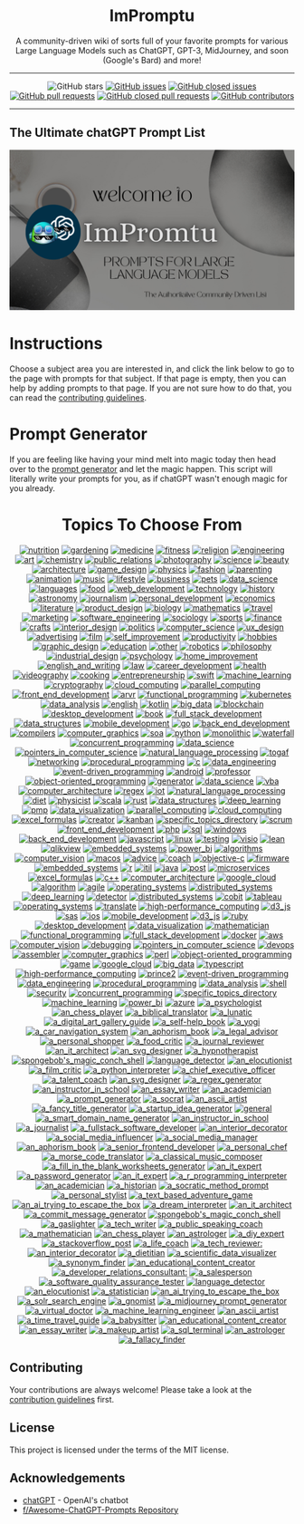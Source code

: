 <div align = 'center'>
<h1>
ImPromptu
</h1>
A community-driven wiki of sorts full of your favorite prompts for various Large Language Models such as ChatGPT, GPT-3, MidJourney, and soon (Google's Bard) and more!

---

![GitHub stars](https://img.shields.io/github/stars/grahamwaters/chatGPTea-Ultimate-Prompt-List)
[![GitHub issues](https://img.shields.io/github/issues/grahamwaters/chatGPTea-Ultimate-Prompt-List)](https://github.com/grahamwaters/chatGPTea-Ultimate-Prompt-List/issues)
[![GitHub closed issues](https://img.shields.io/github/issues-closed/grahamwaters/chatGPTea-Ultimate-Prompt-List)](https://github.com/grahamwaters/chatGPTea-Ultimate-Prompt-List/issues?q=is%3Aissue+is%3Aclosed)
[![GitHub pull requests](https://img.shields.io/github/issues-pr/grahamwaters/chatGPTea-Ultimate-Prompt-List)](https://github.com/grahamwaters/chatGPTea-Ultimate-Prompt-List/pulls)
[![GitHub closed pull requests](https://img.shields.io/github/issues-pr-closed/grahamwaters/chatGPTea-Ultimate-Prompt-List)](https://github.com/grahamwaters/chatGPTea-Ultimate-Prompt-List/pulls?q=is%3Apr+is%3Aclosed)
[![GitHub contributors](https://img.shields.io/github/contributors/grahamwaters/chatGPTea-Ultimate-Prompt-List)](https://github.com/grahamwaters/chatGPTea-Ultimate-Prompt-List/graphs/contributors)

---

</div>



## The Ultimate chatGPT Prompt List


![banner](./images/main_banner.png)

# Instructions

Choose a subject area you are interested in, and click the link below to go to the page with prompts for that subject. If that page is empty, then you can help by adding prompts to that page. If you are not sure how to do that, you can read the [contributing guidelines](./CONTRIBUTING.md).

# Prompt Generator
If you are feeling like having your mind melt into magic today then head over to the [prompt generator](./prompt_generator.py) and let the magic happen. This script will literally write your prompts for you, as if chatGPT wasn't enough magic for you already.

<div align='center'>

<h1>Topics To Choose From</h1>
<!-- brightgreengreenyellowgreenyelloworangeredbluelightgrey
successimportantcriticalinformationalinactive
bluevioletff69b49cf -->

[![nutrition](https://img.shields.io/badge/nutrition-important)](./industries/nutrition.md)
 [![gardening](https://img.shields.io/badge/gardening-brightgreen)](./industries/gardening.md)
 [![medicine](https://img.shields.io/badge/medicine-darkgreen)](./industries/medicine.md)
 [![fitness](https://img.shields.io/badge/fitness-brightgreen)](./industries/fitness.md)
 [![religion](https://img.shields.io/badge/religion-9cf)](./industries/religion.md)
 [![engineering](https://img.shields.io/badge/engineering-blueviolet)](./industries/engineering.md)
 [![art](https://img.shields.io/badge/art-lightblue)](./industries/art.md)
 [![chemistry](https://img.shields.io/badge/chemistry-inactive)](./industries/chemistry.md)
 [![public_relations](https://img.shields.io/badge/public_relations-success)](./industries/public_relations.md)
 [![photography](https://img.shields.io/badge/photography-green)](./industries/photography.md)
 [![science](https://img.shields.io/badge/science-darkgreen)](./industries/science.md)
 [![beauty](https://img.shields.io/badge/beauty-darkgreen)](./industries/beauty.md)
 [![architecture](https://img.shields.io/badge/architecture-important)](./industries/architecture.md)
 [![game_design](https://img.shields.io/badge/game_design-9cf)](./industries/game_design.md)
 [![physics](https://img.shields.io/badge/physics-red)](./industries/physics.md)
 [![fashion](https://img.shields.io/badge/fashion-blue)](./industries/fashion.md)
 [![parenting](https://img.shields.io/badge/parenting-ff69b4)](./industries/parenting.md)
 [![animation](https://img.shields.io/badge/animation-lightgrey)](./industries/animation.md)
 [![music](https://img.shields.io/badge/music-brightgreen)](./industries/music.md)
 [![lifestyle](https://img.shields.io/badge/lifestyle-lightgrey)](./industries/lifestyle.md)
 [![business](https://img.shields.io/badge/business-lightgrey)](./industries/business.md)
 [![pets](https://img.shields.io/badge/pets-lightblue)](./industries/pets.md)
 [![data_science](https://img.shields.io/badge/data_science-important)](./industries/data_science.md)
 [![languages](https://img.shields.io/badge/languages-red)](./industries/languages.md)
 [![food](https://img.shields.io/badge/food-brightgreen)](./industries/food.md)
 [![web_development](https://img.shields.io/badge/web_development-darkgreen)](./industries/web_development.md)
 [![technology](https://img.shields.io/badge/technology-darkred)](./industries/technology.md)
 [![history](https://img.shields.io/badge/history-success)](./industries/history.md)
 [![astronomy](https://img.shields.io/badge/astronomy-success)](./industries/astronomy.md)
 [![journalism](https://img.shields.io/badge/journalism-purple)](./industries/journalism.md)
 [![personal_development](https://img.shields.io/badge/personal_development-yellowgreen)](./industries/personal_development.md)
 [![economics](https://img.shields.io/badge/economics-inactive)](./industries/economics.md)
 [![literature](https://img.shields.io/badge/literature-ff69b4)](./industries/literature.md)
 [![product_design](https://img.shields.io/badge/product_design-darkgreen)](./industries/product_design.md)
 [![biology](https://img.shields.io/badge/biology-success)](./industries/biology.md)
 [![mathematics](https://img.shields.io/badge/mathematics-lightblue)](./industries/mathematics.md)
 [![travel](https://img.shields.io/badge/travel-green)](./industries/travel.md)
 [![marketing](https://img.shields.io/badge/marketing-yellowgreen)](./industries/marketing.md)
 [![software_engineering](https://img.shields.io/badge/software_engineering-informational)](./industries/software_engineering.md)
 [![sociology](https://img.shields.io/badge/sociology-yellow)](./industries/sociology.md)
 [![sports](https://img.shields.io/badge/sports-red)](./industries/sports.md)
 [![finance](https://img.shields.io/badge/finance-green)](./industries/finance.md)
 [![crafts](https://img.shields.io/badge/crafts-green)](./industries/crafts.md)
 [![interior_design](https://img.shields.io/badge/interior_design-critical)](./industries/interior_design.md)
 [![politics](https://img.shields.io/badge/politics-yellowgreen)](./industries/politics.md)
 [![computer_science](https://img.shields.io/badge/computer_science-lightblue)](./industries/computer_science.md)
 [![ux_design](https://img.shields.io/badge/ux_design-ff69b4)](./industries/ux_design.md)
 [![advertising](https://img.shields.io/badge/advertising-orange)](./industries/advertising.md)
 [![film](https://img.shields.io/badge/film-inactive)](./industries/film.md)
 [![self_improvement](https://img.shields.io/badge/self_improvement-orange)](./industries/self_improvement.md)
 [![productivity](https://img.shields.io/badge/productivity-brightgreen)](./industries/productivity.md)
 [![hobbies](https://img.shields.io/badge/hobbies-critical)](./industries/hobbies.md)
 [![graphic_design](https://img.shields.io/badge/graphic_design-9cf)](./industries/graphic_design.md)
 [![education](https://img.shields.io/badge/education-success)](./industries/education.md)
 [![other](https://img.shields.io/badge/other-darkgreen)](./industries/other.md)
 [![robotics](https://img.shields.io/badge/robotics-critical)](./industries/robotics.md)
 [![philosophy](https://img.shields.io/badge/philosophy-green)](./industries/philosophy.md)
 [![industrial_design](https://img.shields.io/badge/industrial_design-informational)](./industries/industrial_design.md)
 [![psychology](https://img.shields.io/badge/psychology-critical)](./industries/psychology.md)
 [![home_improvement](https://img.shields.io/badge/home_improvement-inactive)](./industries/home_improvement.md)
 [![english_and_writing](https://img.shields.io/badge/english_and_writing-brightgreen)](./industries/english_and_writing.md)
 [![law](https://img.shields.io/badge/law-red)](./industries/law.md)
 [![career_development](https://img.shields.io/badge/career_development-brightgreen)](./industries/career_development.md)
 [![health](https://img.shields.io/badge/health-lightblue)](./industries/health.md)
 [![videography](https://img.shields.io/badge/videography-green)](./industries/videography.md)
 [![cooking](https://img.shields.io/badge/cooking-9cf)](./industries/cooking.md)
 [![entrepreneurship](https://img.shields.io/badge/entrepreneurship-lightblue)](./industries/entrepreneurship.md)
 [![swift](https://img.shields.io/badge/swift-yellow)](./specific_topics/swift.md)
 [![machine_learning](https://img.shields.io/badge/machine_learning-lightgrey)](./specific_topics/machine_learning.md)
 [![cryptography](https://img.shields.io/badge/cryptography-inactive)](./specific_topics/cryptography.md)
 [![cloud_computing](https://img.shields.io/badge/cloud_computing-red)](./specific_topics/cloud_computing.md)
 [![parallel_computing](https://img.shields.io/badge/parallel_computing-yellow)](./specific_topics/parallel_computing.md)
 [![front_end_development](https://img.shields.io/badge/front_end_development-lightgrey)](./specific_topics/front_end_development.md)
 [![arvr](https://img.shields.io/badge/arvr-darkgreen)](./specific_topics/arvr.md)
 [![functional_programming](https://img.shields.io/badge/functional_programming-inactive)](./specific_topics/functional_programming.md)
 [![kubernetes](https://img.shields.io/badge/kubernetes-brightgreen)](./specific_topics/kubernetes.md)
 [![data_analysis](https://img.shields.io/badge/data_analysis-yellowgreen)](./specific_topics/data_analysis.md)
 [![english](https://img.shields.io/badge/english-orange)](./specific_topics/english.md)
 [![kotlin](https://img.shields.io/badge/kotlin-critical)](./specific_topics/kotlin.md)
 [![big_data](https://img.shields.io/badge/big_data-inactive)](./specific_topics/big_data.md)
 [![blockchain](https://img.shields.io/badge/blockchain-inactive)](./specific_topics/blockchain.md)
 [![desktop_development](https://img.shields.io/badge/desktop_development-informational)](./specific_topics/desktop_development.md)
 [![book](https://img.shields.io/badge/book-darkred)](./specific_topics/book.md)
 [![full_stack_development](https://img.shields.io/badge/full_stack_development-green)](./specific_topics/full_stack_development.md)
 [![data_structures](https://img.shields.io/badge/data_structures-blue)](./specific_topics/data_structures.md)
 [![mobile_development](https://img.shields.io/badge/mobile_development-lightblue)](./specific_topics/mobile_development.md)
 [![go](https://img.shields.io/badge/go-green)](./specific_topics/go.md)
 [![back_end_development](https://img.shields.io/badge/back_end_development-yellow)](./specific_topics/back_end_development.md)
 [![compilers](https://img.shields.io/badge/compilers-ff69b4)](./specific_topics/compilers.md)
 [![computer_graphics](https://img.shields.io/badge/computer_graphics-inactive)](./specific_topics/computer_graphics.md)
 [![soa](https://img.shields.io/badge/soa-informational)](./specific_topics/soa.md)
 [![python](https://img.shields.io/badge/python-orange)](./specific_topics/python.md)
 [![monolithic](https://img.shields.io/badge/monolithic-green)](./specific_topics/monolithic.md)
 [![waterfall](https://img.shields.io/badge/waterfall-success)](./specific_topics/waterfall.md)
 [![concurrent_programming](https://img.shields.io/badge/concurrent_programming-yellow)](./specific_topics/concurrent_programming.md)
 [![data_science](https://img.shields.io/badge/data_science-purple)](./specific_topics/data_science.md)
 [![pointers_in_computer_science](https://img.shields.io/badge/pointers_in_computer_science-success)](./specific_topics/pointers_in_computer_science.md)
 [![natural_language_processing](https://img.shields.io/badge/natural_language_processing-purple)](./specific_topics/natural_language_processing.md)
 [![togaf](https://img.shields.io/badge/togaf-lightblue)](./specific_topics/togaf.md)
 [![networking](https://img.shields.io/badge/networking-lightgrey)](./specific_topics/networking.md)
 [![procedural_programming](https://img.shields.io/badge/procedural_programming-yellow)](./specific_topics/procedural_programming.md)
 [![c](https://img.shields.io/badge/c-yellowgreen)](./specific_topics/c.md)
 [![data_engineering](https://img.shields.io/badge/data_engineering-important)](./specific_topics/data_engineering.md)
 [![event-driven_programming](https://img.shields.io/badge/event-driven_programming-red)](./specific_topics/event-driven_programming.md)
 [![android](https://img.shields.io/badge/android-9cf)](./specific_topics/android.md)
 [![professor](https://img.shields.io/badge/professor-darkgreen)](./specific_topics/professor.md)
 [![object-oriented_programming](https://img.shields.io/badge/object-oriented_programming-green)](./specific_topics/object-oriented_programming.md)
 [![generator](https://img.shields.io/badge/generator-blueviolet)](./specific_topics/generator.md)
 [![data_science](https://img.shields.io/badge/data_science-yellow)](./specific_topics/data_science.md)
 [![vba](https://img.shields.io/badge/vba-critical)](./specific_topics/vba.md)
 [![computer_architecture](https://img.shields.io/badge/computer_architecture-lightgrey)](./specific_topics/computer_architecture.md)
 [![regex](https://img.shields.io/badge/regex-red)](./specific_topics/regex.md)
 [![iot](https://img.shields.io/badge/iot-brightgreen)](./specific_topics/iot.md)
 [![natural_language_processing](https://img.shields.io/badge/natural_language_processing-darkred)](./specific_topics/natural_language_processing.md)
 [![diet](https://img.shields.io/badge/diet-brightgreen)](./specific_topics/diet.md)
 [![physicist](https://img.shields.io/badge/physicist-darkgreen)](./specific_topics/physicist.md)
 [![scala](https://img.shields.io/badge/scala-yellowgreen)](./specific_topics/scala.md)
 [![rust](https://img.shields.io/badge/rust-lightgrey)](./specific_topics/rust.md)
 [![data_structures](https://img.shields.io/badge/data_structures-inactive)](./specific_topics/data_structures.md)
 [![deep_learning](https://img.shields.io/badge/deep_learning-critical)](./specific_topics/deep_learning.md)
 [![pmp](https://img.shields.io/badge/pmp-inactive)](./specific_topics/pmp.md)
 [![data_visualization](https://img.shields.io/badge/data_visualization-success)](./specific_topics/data_visualization.md)
 [![parallel_computing](https://img.shields.io/badge/parallel_computing-yellow)](./specific_topics/parallel_computing.md)
 [![cloud_computing](https://img.shields.io/badge/cloud_computing-critical)](./specific_topics/cloud_computing.md)
 [![excel_formulas](https://img.shields.io/badge/excel_formulas-lightgrey)](./specific_topics/excel_formulas.md)
 [![creator](https://img.shields.io/badge/creator-ff69b4)](./specific_topics/creator.md)
 [![kanban](https://img.shields.io/badge/kanban-brightgreen)](./specific_topics/kanban.md)
 [![specific_topics_directory](https://img.shields.io/badge/specific_topics_directory-yellowgreen)](./specific_topics/specific_topics_directory.md)
 [![scrum](https://img.shields.io/badge/scrum-lightblue)](./specific_topics/scrum.md)
 [![front_end_development](https://img.shields.io/badge/front_end_development-orange)](./specific_topics/front_end_development.md)
 [![php](https://img.shields.io/badge/php-ff69b4)](./specific_topics/php.md)
 [![sql](https://img.shields.io/badge/sql-blue)](./specific_topics/sql.md)
 [![windows](https://img.shields.io/badge/windows-yellow)](./specific_topics/windows.md)
 [![back_end_development](https://img.shields.io/badge/back_end_development-green)](./specific_topics/back_end_development.md)
 [![javascript](https://img.shields.io/badge/javascript-yellowgreen)](./specific_topics/javascript.md)
 [![linux](https://img.shields.io/badge/linux-blueviolet)](./specific_topics/linux.md)
 [![testing](https://img.shields.io/badge/testing-orange)](./specific_topics/testing.md)
 [![visio](https://img.shields.io/badge/visio-purple)](./specific_topics/visio.md)
 [![lean](https://img.shields.io/badge/lean-yellow)](./specific_topics/lean.md)
 [![qlikview](https://img.shields.io/badge/qlikview-orange)](./specific_topics/qlikview.md)
 [![embedded_systems](https://img.shields.io/badge/embedded_systems-9cf)](./specific_topics/embedded_systems.md)
 [![power_bi](https://img.shields.io/badge/power_bi-inactive)](./specific_topics/power_bi.md)
 [![algorithms](https://img.shields.io/badge/algorithms-blue)](./specific_topics/algorithms.md)
 [![computer_vision](https://img.shields.io/badge/computer_vision-critical)](./specific_topics/computer_vision.md)
 [![macos](https://img.shields.io/badge/macos-brightgreen)](./specific_topics/macos.md)
 [![advice](https://img.shields.io/badge/advice-9cf)](./specific_topics/advice.md)
 [![coach](https://img.shields.io/badge/coach-important)](./specific_topics/coach.md)
 [![objective-c](https://img.shields.io/badge/objective-c-brightgreen)](./specific_topics/objective-c.md)
 [![firmware](https://img.shields.io/badge/firmware-9cf)](./specific_topics/firmware.md)
 [![embedded_systems](https://img.shields.io/badge/embedded_systems-brightgreen)](./specific_topics/embedded_systems.md)
 [![r](https://img.shields.io/badge/r-informational)](./specific_topics/r.md)
 [![itil](https://img.shields.io/badge/itil-ff69b4)](./specific_topics/itil.md)
 [![java](https://img.shields.io/badge/java-informational)](./specific_topics/java.md)
 [![post](https://img.shields.io/badge/post-lightgrey)](./specific_topics/post.md)
 [![microservices](https://img.shields.io/badge/microservices-blueviolet)](./specific_topics/microservices.md)
 [![excel_formulas](https://img.shields.io/badge/excel_formulas-ff69b4)](./specific_topics/excel_formulas.md)
 [![c++](https://img.shields.io/badge/c++-brightgreen)](./specific_topics/c++.md)
 [![computer_architecture](https://img.shields.io/badge/computer_architecture-informational)](./specific_topics/computer_architecture.md)
 [![google_cloud](https://img.shields.io/badge/google_cloud-blue)](./specific_topics/google_cloud.md)
 [![algorithm](https://img.shields.io/badge/algorithm-lightgrey)](./specific_topics/algorithm.md)
 [![agile](https://img.shields.io/badge/agile-lightblue)](./specific_topics/agile.md)
 [![operating_systems](https://img.shields.io/badge/operating_systems-important)](./specific_topics/operating_systems.md)
 [![distributed_systems](https://img.shields.io/badge/distributed_systems-darkred)](./specific_topics/distributed_systems.md)
 [![deep_learning](https://img.shields.io/badge/deep_learning-yellow)](./specific_topics/deep_learning.md)
 [![detector](https://img.shields.io/badge/detector-red)](./specific_topics/detector.md)
 [![distributed_systems](https://img.shields.io/badge/distributed_systems-important)](./specific_topics/distributed_systems.md)
 [![cobit](https://img.shields.io/badge/cobit-green)](./specific_topics/cobit.md)
 [![tableau](https://img.shields.io/badge/tableau-brightgreen)](./specific_topics/tableau.md)
 [![operating_systems](https://img.shields.io/badge/operating_systems-orange)](./specific_topics/operating_systems.md)
 [![translate](https://img.shields.io/badge/translate-ff69b4)](./specific_topics/translate.md)
 [![high-performance_computing](https://img.shields.io/badge/high-performance_computing-informational)](./specific_topics/high-performance_computing.md)
 [![d3_js](https://img.shields.io/badge/d3_js-orange)](./specific_topics/d3_js.md)
 [![sas](https://img.shields.io/badge/sas-informational)](./specific_topics/sas.md)
 [![ios](https://img.shields.io/badge/ios-green)](./specific_topics/ios.md)
 [![mobile_development](https://img.shields.io/badge/mobile_development-blueviolet)](./specific_topics/mobile_development.md)
 [![d3_js](https://img.shields.io/badge/d3_js-success)](./specific_topics/d3_js.md)
 [![ruby](https://img.shields.io/badge/ruby-green)](./specific_topics/ruby.md)
 [![desktop_development](https://img.shields.io/badge/desktop_development-yellowgreen)](./specific_topics/desktop_development.md)
 [![data_visualization](https://img.shields.io/badge/data_visualization-important)](./specific_topics/data_visualization.md)
 [![mathematician](https://img.shields.io/badge/mathematician-darkgreen)](./specific_topics/mathematician.md)
 [![functional_programming](https://img.shields.io/badge/functional_programming-darkred)](./specific_topics/functional_programming.md)
 [![full_stack_development](https://img.shields.io/badge/full_stack_development-critical)](./specific_topics/full_stack_development.md)
 [![docker](https://img.shields.io/badge/docker-important)](./specific_topics/docker.md)
 [![aws](https://img.shields.io/badge/aws-orange)](./specific_topics/aws.md)
 [![computer_vision](https://img.shields.io/badge/computer_vision-blueviolet)](./specific_topics/computer_vision.md)
 [![debugging](https://img.shields.io/badge/debugging-red)](./specific_topics/debugging.md)
 [![pointers_in_computer_science](https://img.shields.io/badge/pointers_in_computer_science-important)](./specific_topics/pointers_in_computer_science.md)
 [![devops](https://img.shields.io/badge/devops-orange)](./specific_topics/devops.md)
 [![assembler](https://img.shields.io/badge/assembler-blueviolet)](./specific_topics/assembler.md)
 [![computer_graphics](https://img.shields.io/badge/computer_graphics-yellow)](./specific_topics/computer_graphics.md)
 [![perl](https://img.shields.io/badge/perl-inactive)](./specific_topics/perl.md)
 [![object-oriented_programming](https://img.shields.io/badge/object-oriented_programming-red)](./specific_topics/object-oriented_programming.md)
 [![game](https://img.shields.io/badge/game-inactive)](./specific_topics/game.md)
 [![google_cloud](https://img.shields.io/badge/google_cloud-blueviolet)](./specific_topics/google_cloud.md)
 [![big_data](https://img.shields.io/badge/big_data-darkgreen)](./specific_topics/big_data.md)
 [![typescript](https://img.shields.io/badge/typescript-lightblue)](./specific_topics/typescript.md)
 [![high-performance_computing](https://img.shields.io/badge/high-performance_computing-darkred)](./specific_topics/high-performance_computing.md)
 [![prince2](https://img.shields.io/badge/prince2-red)](./specific_topics/prince2.md)
 [![event-driven_programming](https://img.shields.io/badge/event-driven_programming-ff69b4)](./specific_topics/event-driven_programming.md)
 [![data_engineering](https://img.shields.io/badge/data_engineering-ff69b4)](./specific_topics/data_engineering.md)
 [![procedural_programming](https://img.shields.io/badge/procedural_programming-success)](./specific_topics/procedural_programming.md)
 [![data_analysis](https://img.shields.io/badge/data_analysis-inactive)](./specific_topics/data_analysis.md)
 [![shell](https://img.shields.io/badge/shell-blue)](./specific_topics/shell.md)
 [![security](https://img.shields.io/badge/security-inactive)](./specific_topics/security.md)
 [![concurrent_programming](https://img.shields.io/badge/concurrent_programming-darkred)](./specific_topics/concurrent_programming.md)
 [![specific_topics_directory](https://img.shields.io/badge/specific_topics_directory-darkred)](./specific_topics/specific_topics_directory.md)
 [![machine_learning](https://img.shields.io/badge/machine_learning-red)](./specific_topics/machine_learning.md)
 [![power_bi](https://img.shields.io/badge/power_bi-blueviolet)](./specific_topics/power_bi.md)
 [![azure](https://img.shields.io/badge/azure-green)](./specific_topics/azure.md)
 [![a_psychologist](https://img.shields.io/badge/a_psychologist-yellow)](./actors/a_psychologist.md)
 [![an_chess_player](https://img.shields.io/badge/an_chess_player-ff69b4)](./actors/an_chess_player.md)
 [![a_biblical_translator](https://img.shields.io/badge/a_biblical_translator-ff69b4)](./actors/a_biblical_translator.md)
 [![a_lunatic](https://img.shields.io/badge/a_lunatic-9cf)](./actors/a_lunatic.md)
 [![a_digital_art_gallery_guide](https://img.shields.io/badge/a_digital_art_gallery_guide-lightgrey)](./actors/a_digital_art_gallery_guide.md)
 [![a_self-help_book](https://img.shields.io/badge/a_self-help_book-ff69b4)](./actors/a_self-help_book.md)
 [![a_yogi](https://img.shields.io/badge/a_yogi-green)](./actors/a_yogi.md)
 [![a_car_navigation_system](https://img.shields.io/badge/a_car_navigation_system-brightgreen)](./actors/a_car_navigation_system.md)
 [![an_aphorism_book](https://img.shields.io/badge/an_aphorism_book-green)](./actors/an_aphorism_book.md)
 [![a_legal_advisor](https://img.shields.io/badge/a_legal_advisor-blueviolet)](./actors/a_legal_advisor.md)
 [![a_personal_shopper](https://img.shields.io/badge/a_personal_shopper-orange)](./actors/a_personal_shopper.md)
 [![a_food_critic](https://img.shields.io/badge/a_food_critic-9cf)](./actors/a_food_critic.md)
 [![a_journal_reviewer](https://img.shields.io/badge/a_journal_reviewer-informational)](./actors/a_journal_reviewer.md)
 [![an_it_architect](https://img.shields.io/badge/an_it_architect-blue)](./actors/an_it_architect.md)
 [![an_svg_designer](https://img.shields.io/badge/an_svg_designer-9cf)](./actors/an_svg_designer.md)
 [![a_hypnotherapist](https://img.shields.io/badge/a_hypnotherapist-brightgreen)](./actors/a_hypnotherapist.md)
 [![spongebob's_magic_conch_shell](https://img.shields.io/badge/spongebob's_magic_conch_shell-blueviolet)](./actors/spongebob's_magic_conch_shell.md)
 [![language_detector](https://img.shields.io/badge/language_detector-informational)](./actors/language_detector.md)
 [![an_elocutionist](https://img.shields.io/badge/an_elocutionist-lightblue)](./actors/an_elocutionist.md)
 [![a_film_critic](https://img.shields.io/badge/a_film_critic-yellowgreen)](./actors/a_film_critic.md)
 [![a_python_interpreter](https://img.shields.io/badge/a_python_interpreter-lightgrey)](./actors/a_python_interpreter.md)
 [![a_chief_executive_officer](https://img.shields.io/badge/a_chief_executive_officer-inactive)](./actors/a_chief_executive_officer.md)
 [![a_talent_coach](https://img.shields.io/badge/a_talent_coach-success)](./actors/a_talent_coach.md)
 [![an_svg_designer](https://img.shields.io/badge/an_svg_designer-lightblue)](./actors/an_svg_designer.md)
 [![a_regex_generator](https://img.shields.io/badge/a_regex_generator-darkred)](./actors/a_regex_generator.md)
 [![an_instructor_in_school](https://img.shields.io/badge/an_instructor_in_school-lightgrey)](./actors/an_instructor_in_school.md)
 [![an_essay_writer](https://img.shields.io/badge/an_essay_writer-darkgreen)](./actors/an_essay_writer.md)
 [![an_academician](https://img.shields.io/badge/an_academician-blue)](./actors/an_academician.md)
 [![a_prompt_generator](https://img.shields.io/badge/a_prompt_generator-darkred)](./actors/a_prompt_generator.md)
 [![a_socrat](https://img.shields.io/badge/a_socrat-blueviolet)](./actors/a_socrat.md)
 [![an_ascii_artist](https://img.shields.io/badge/an_ascii_artist-darkgreen)](./actors/an_ascii_artist.md)
 [![a_fancy_title_generator](https://img.shields.io/badge/a_fancy_title_generator-lightgrey)](./actors/a_fancy_title_generator.md)
 [![a_startup_idea_generator](https://img.shields.io/badge/a_startup_idea_generator-lightblue)](./actors/a_startup_idea_generator.md)
 [![general](https://img.shields.io/badge/general-9cf)](./actors/general.md)
 [![a_smart_domain_name_generator](https://img.shields.io/badge/a_smart_domain_name_generator-orange)](./actors/a_smart_domain_name_generator.md)
 [![an_instructor_in_school](https://img.shields.io/badge/an_instructor_in_school-inactive)](./actors/an_instructor_in_school.md)
 [![a_journalist](https://img.shields.io/badge/a_journalist-important)](./actors/a_journalist.md)
 [![a_fullstack_software_developer](https://img.shields.io/badge/a_fullstack_software_developer-informational)](./actors/a_fullstack_software_developer.md)
 [![an_interior_decorator](https://img.shields.io/badge/an_interior_decorator-darkred)](./actors/an_interior_decorator.md)
 [![a_social_media_influencer](https://img.shields.io/badge/a_social_media_influencer-darkgreen)](./actors/a_social_media_influencer.md)
 [![a_social_media_manager](https://img.shields.io/badge/a_social_media_manager-ff69b4)](./actors/a_social_media_manager.md)
 [![an_aphorism_book](https://img.shields.io/badge/an_aphorism_book-inactive)](./actors/an_aphorism_book.md)
 [![a_senior_frontend_developer](https://img.shields.io/badge/a_senior_frontend_developer-important)](./actors/a_senior_frontend_developer.md)
 [![a_personal_chef](https://img.shields.io/badge/a_personal_chef-darkgreen)](./actors/a_personal_chef.md)
 [![a_morse_code_translator](https://img.shields.io/badge/a_morse_code_translator-darkgreen)](./actors/a_morse_code_translator.md)
 [![a_classical_music_composer](https://img.shields.io/badge/a_classical_music_composer-critical)](./actors/a_classical_music_composer.md)
 [![a_fill_in_the_blank_worksheets_generator](https://img.shields.io/badge/a_fill_in_the_blank_worksheets_generator-important)](./actors/a_fill_in_the_blank_worksheets_generator.md)
 [![an_it_expert](https://img.shields.io/badge/an_it_expert-yellow)](./actors/an_it_expert.md)
 [![a_password_generator](https://img.shields.io/badge/a_password_generator-darkred)](./actors/a_password_generator.md)
 [![an_it_expert](https://img.shields.io/badge/an_it_expert-red)](./actors/an_it_expert.md)
 [![a_r_programming_interpreter](https://img.shields.io/badge/a_r_programming_interpreter-yellowgreen)](./actors/a_r_programming_interpreter.md)
 [![an_academician](https://img.shields.io/badge/an_academician-informational)](./actors/an_academician.md)
 [![a_historian](https://img.shields.io/badge/a_historian-yellow)](./actors/a_historian.md)
 [![a_socratic_method_prompt](https://img.shields.io/badge/a_socratic_method_prompt-lightgrey)](./actors/a_socratic_method_prompt.md)
 [![a_personal_stylist](https://img.shields.io/badge/a_personal_stylist-blueviolet)](./actors/a_personal_stylist.md)
 [![a_text_based_adventure_game](https://img.shields.io/badge/a_text_based_adventure_game-critical)](./actors/a_text_based_adventure_game.md)
 [![an_ai_trying_to_escape_the_box](https://img.shields.io/badge/an_ai_trying_to_escape_the_box-green)](./actors/an_ai_trying_to_escape_the_box.md)
 [![a_dream_interpreter](https://img.shields.io/badge/a_dream_interpreter-red)](./actors/a_dream_interpreter.md)
 [![an_it_architect](https://img.shields.io/badge/an_it_architect-purple)](./actors/an_it_architect.md)
 [![a_commit_message_generator](https://img.shields.io/badge/a_commit_message_generator-blue)](./actors/a_commit_message_generator.md)
 [![spongebob's_magic_conch_shell](https://img.shields.io/badge/spongebob's_magic_conch_shell-9cf)](./actors/spongebob's_magic_conch_shell.md)
 [![a_gaslighter](https://img.shields.io/badge/a_gaslighter-red)](./actors/a_gaslighter.md)
 [![a_tech_writer](https://img.shields.io/badge/a_tech_writer-important)](./actors/a_tech_writer.md)
 [![a_public_speaking_coach](https://img.shields.io/badge/a_public_speaking_coach-9cf)](./actors/a_public_speaking_coach.md)
 [![a_mathematician](https://img.shields.io/badge/a_mathematician-darkred)](./actors/a_mathematician.md)
 [![an_chess_player](https://img.shields.io/badge/an_chess_player-darkgreen)](./actors/an_chess_player.md)
 [![an_astrologer](https://img.shields.io/badge/an_astrologer-brightgreen)](./actors/an_astrologer.md)
 [![a_diy_expert](https://img.shields.io/badge/a_diy_expert-green)](./actors/a_diy_expert.md)
 [![a_stackoverflow_post](https://img.shields.io/badge/a_stackoverflow_post-red)](./actors/a_stackoverflow_post.md)
 [![a_life_coach](https://img.shields.io/badge/a_life_coach-blue)](./actors/a_life_coach.md)
 [![a_tech_reviewer:](https://img.shields.io/badge/a_tech_reviewer:-blue)](./actors/a_tech_reviewer:.md)
 [![an_interior_decorator](https://img.shields.io/badge/an_interior_decorator-green)](./actors/an_interior_decorator.md)
 [![a_dietitian](https://img.shields.io/badge/a_dietitian-lightblue)](./actors/a_dietitian.md)
 [![a_scientific_data_visualizer](https://img.shields.io/badge/a_scientific_data_visualizer-red)](./actors/a_scientific_data_visualizer.md)
 [![a_synonym_finder](https://img.shields.io/badge/a_synonym_finder-critical)](./actors/a_synonym_finder.md)
 [![an_educational_content_creator](https://img.shields.io/badge/an_educational_content_creator-inactive)](./actors/an_educational_content_creator.md)
 [![a_developer_relations_consultant:](https://img.shields.io/badge/a_developer_relations_consultant:-ff69b4)](./actors/a_developer_relations_consultant:.md)
 [![a_salesperson](https://img.shields.io/badge/a_salesperson-9cf)](./actors/a_salesperson.md)
 [![a_software_quality_assurance_tester](https://img.shields.io/badge/a_software_quality_assurance_tester-important)](./actors/a_software_quality_assurance_tester.md)
 [![language_detector](https://img.shields.io/badge/language_detector-informational)](./actors/language_detector.md)
 [![an_elocutionist](https://img.shields.io/badge/an_elocutionist-informational)](./actors/an_elocutionist.md)
 [![a_statistician](https://img.shields.io/badge/a_statistician-darkred)](./actors/a_statistician.md)
 [![an_ai_trying_to_escape_the_box](https://img.shields.io/badge/an_ai_trying_to_escape_the_box-darkgreen)](./actors/an_ai_trying_to_escape_the_box.md)
 [![a_solr_search_engine](https://img.shields.io/badge/a_solr_search_engine-green)](./actors/a_solr_search_engine.md)
 [![a_gnomist](https://img.shields.io/badge/a_gnomist-lightblue)](./actors/a_gnomist.md)
 [![a_midjourney_prompt_generator](https://img.shields.io/badge/a_midjourney_prompt_generator-purple)](./actors/a_midjourney_prompt_generator.md)
 [![a_virtual_doctor](https://img.shields.io/badge/a_virtual_doctor-yellowgreen)](./actors/a_virtual_doctor.md)
 [![a_machine_learning_engineer](https://img.shields.io/badge/a_machine_learning_engineer-lightgrey)](./actors/a_machine_learning_engineer.md)
 [![an_ascii_artist](https://img.shields.io/badge/an_ascii_artist-lightgrey)](./actors/an_ascii_artist.md)
 [![a_time_travel_guide](https://img.shields.io/badge/a_time_travel_guide-lightblue)](./actors/a_time_travel_guide.md)
 [![a_babysitter](https://img.shields.io/badge/a_babysitter-purple)](./actors/a_babysitter.md)
 [![an_educational_content_creator](https://img.shields.io/badge/an_educational_content_creator-informational)](./actors/an_educational_content_creator.md)
 [![an_essay_writer](https://img.shields.io/badge/an_essay_writer-9cf)](./actors/an_essay_writer.md)
 [![a_makeup_artist](https://img.shields.io/badge/a_makeup_artist-lightblue)](./actors/a_makeup_artist.md)
 [![a_sql_terminal](https://img.shields.io/badge/a_sql_terminal-purple)](./actors/a_sql_terminal.md)
 [![an_astrologer](https://img.shields.io/badge/an_astrologer-lightblue)](./actors/an_astrologer.md)
 [![a_fallacy_finder](https://img.shields.io/badge/a_fallacy_finder-purple)](./actors/a_fallacy_finder.md)</div>


## Contributing

Your contributions are always welcome! Please take a look at the [contribution guidelines](./CONTRIBUTING.md) first.

## License

<!-- add MIT license badge here -->

This project is licensed under the terms of the MIT license.


## Acknowledgements
- [chatGPT](openai.com) - OpenAI's chatbot
- [f/Awesome-ChatGPT-Prompts Repository](https://github.com/f/awesome-chatgpt-prompts)
